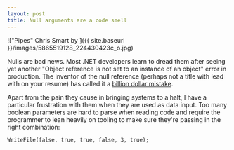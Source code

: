 ```yaml
---
layout: post
title: Null arguments are a code smell
---
```


!["Pipes" Chris Smart by ]({{ site.baseurl }}/images/5865519128_224430423c_o.jpg)

Nulls are bad news. Most .NET developers learn to dread them after seeing yet another "Object reference is not set to an instance of an object" error in production. The inventor of the null reference (perhaps not a title with lead with on your resume) has called it a [billion dollar mistake](https://www.infoq.com/presentations/Null-References-The-Billion-Dollar-Mistake-Tony-Hoare). 

Apart from the pain they cause in bringing systems to a halt, I have a particular frustration with them when they are used as data input. Too many boolean parameters are hard to parse when reading code and require the programmer to lean heavily on tooling to make sure they're passing in the right combination:

```
WriteFile(false, true, true, false, 3, true);
```
